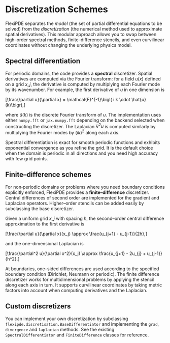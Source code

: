# Discretization Schemes

FlexiPDE separates the *model* (the set of partial differential equations to
be solved) from the *discretization* (the numerical method used to approximate
spatial derivatives).  This modular approach allows you to swap between
high–order spectral methods, finite–difference stencils, and even curvilinear
coordinates without changing the underlying physics model.

## Spectral differentiation

For periodic domains, the code provides a **spectral** discretizer.  Spatial
derivatives are computed via the Fourier transform: for a field $u(x)$ defined
on a grid $x\_j$, the derivative is computed by multiplying each Fourier mode
by its wavenumber.  For example, the first derivative of $u$ in one
dimension is

\[\frac{\partial u}{\partial x} = \mathcal{F}^{-1}\bigl( i k \cdot \hat{u}(k)\bigr),\]

where $\hat{u}(k)$ is the discrete Fourier transform of $u$.  The
implementation uses either `numpy.fft` or `jax.numpy.fft` depending on the
backend selected when constructing the discretizer.  The Laplacian
$\nabla^2 u$ is computed similarly by multiplying the Fourier modes by
$(i k)^2$ along each axis.

Spectral differentiation is exact for smooth periodic functions and exhibits
exponential convergence as you refine the grid.  It is the default choice
when the domain is periodic in all directions and you need high accuracy with
few grid points.

## Finite–difference schemes

For non‑periodic domains or problems where you need boundary conditions
explicitly enforced, FlexiPDE provides a **finite–difference** discretizer.
Central differences of second order are implemented for the gradient and
Laplacian operators.  Higher–order stencils can be added easily by
subclassing the base discretizer.

Given a uniform grid $x\_j$ with spacing $h$, the second–order central
difference approximation to the first derivative is

\[\frac{\partial u}{\partial x}(x\_j) \approx \frac{u\_{j+1} - u\_{j-1}}{2h},\]

and the one–dimensional Laplacian is

\[\frac{\partial^2 u}{\partial x^2}(x\_j) \approx \frac{u\_{j+1} - 2u\_{j} + u\_{j-1}}{h^2}.\]

At boundaries, one–sided differences are used according to the specified
boundary condition (Dirichlet, Neumann or periodic).  The finite difference
discretizer works for multidimensional problems by applying the stencil along
each axis in turn.  It supports curvilinear coordinates by taking metric
factors into account when computing derivatives and the Laplacian.

## Custom discretizers

You can implement your own discretization by subclassing
`flexipde.discretisation.BaseDifferentiator` and implementing the
`grad`, `divergence` and `laplacian` methods.  See the existing
`SpectralDifferentiator` and `FiniteDifference` classes for reference.